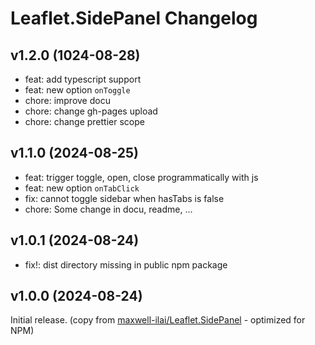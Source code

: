 # Leaflet.SidePanel Changelog

## v1.2.0 (1024-08-28)

- feat: add typescript support
- feat: new option `onToggle`
- chore: improve docu
- chore: change gh-pages upload
- chore: change prettier scope

## v1.1.0 (2024-08-25)

- feat: trigger toggle, open, close programmatically with js
- feat: new option `onTabClick`
- fix: cannot toggle sidebar when hasTabs is false
- chore: Some change in docu, readme, ...

## v1.0.1 (2024-08-24)

- fix!: dist directory missing in public npm package

## v1.0.0 (2024-08-24)

Initial release.
(copy from [maxwell-ilai/Leaflet.SidePanel](https://github.com/maxwell-ilai/Leaflet.SidePanel 'Leaflet.SidePanel by maxwell-ilai') - optimized for NPM)
